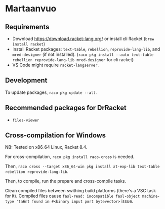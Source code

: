 # Martaanvuo

## Requirements

- Download https://download.racket-lang.org/ or install cli Racket (`brew install racket`)
- Install Racket packages: `text-table`, `rebellion`, `reprovide-lang-lib`, and `mred-designer` (if not installed). (`raco pkg install --auto text-table rebellion reprovide-lang-lib mred-designer` for cli racket)
- VS Code might require `racket-langserver`.

## Development

To update packages, `raco pkg update --all`.

## Recommended packages for DrRacket

- `files-viewer`

## Cross-compilation for Windows

NB: Tested on x86_64 Linux, Racket 8.4.

For cross-compilation, `raco pkg install raco-cross` is needed.

Then, `raco cross --target x86_64-win pkg install at-exp-lib text-table rebellion reprovide-lang-lib`.

Then, to compile, run the prepare and cross-compile tasks.

Clean compiled files between swithing build platforms (there's a VSC task for it). Compiled files  cause `fasl-read: incompatible fasl-object machine-type 'ta6nt found in #<binary input port bytevector>` issue.
